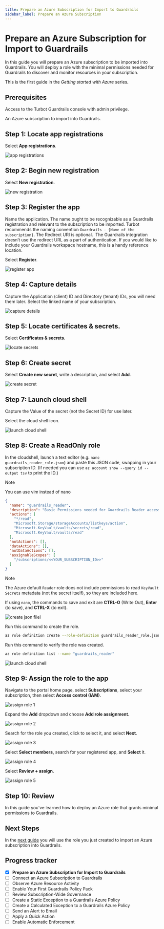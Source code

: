 ```yaml
---
title: Prepare an Azure Subscription for Import to Guardrails
sidebar_label: Prepare an Azure Subscription
---
```


# Prepare an Azure Subscription for Import to Guardrails

In this guide you will prepare an Azure subscription to be imported into Guardrails. You will deploy a role with the minimal permissions needed for Guardrails to discover and monitor resources in your subscription.

This is the first guide in the *Getting started with Azure* series.

## Prerequisites

Access to the Turbot Guardrails console with admin privilege.

An Azure subscription to import into Guardrails.

## Step 1: Locate app registrations

Select **App registrations**.

<p><img alt="app registrations" src="/images/docs/guardrails/getting-started/getting-started-azure/prepare-subscription/locate-app-registrations.png"/></p>

## Step 2: Begin new registration

Select **New registration**.

<p><img alt="new registration" src="/images/docs/guardrails/getting-started/getting-started-azure/prepare-subscription/new-registration.png"/></p>

## Step 3: Register the app

Name the application. The name ought to be recognizable as a Guardrails registration and relevant to the subscription to be imported. Turbot recommends the naming convention `Guardrails - {Name of the subscription}`. The Redirect URI is optional.  The Guardrails integration doesn’t use the redirect URL as a part of authentication. If you would like to include your Guardrails workspace hostname, this is a handy reference location.

Select **Register**.

<p><img alt="register app" src="/images/docs/guardrails/getting-started/getting-started-azure/prepare-subscription/name-and-create.png"/></p>

## Step 4: Capture details

Capture the Application (client) ID and Directory (tenant) IDs, you will need them later. Select the linked name of your subscription.

<p><img alt="capture details" src="/images/docs/guardrails/getting-started/getting-started-azure/prepare-subscription/registered-app.png"/></p>

## Step 5: Locate certificates & secrets.

Select **Certificates & secrets**.

<p><img alt="locate secrets" src="/images/docs/guardrails/getting-started/getting-started-azure/prepare-subscription/secrets-1.png"/></p>

## Step 6: Create secret

Select **Create new secret**, write a description, and select **Add**.

<p><img alt="create secret" src="/images/docs/guardrails/getting-started/getting-started-azure/prepare-subscription/secrets-2.png"/></p>

## Step 7: Launch cloud shell

Capture the Value of the secret (not the Secret ID) for use later.

Select the cloud shell icon.

<p><img alt="launch cloud shell" src="/images/docs/guardrails/getting-started/getting-started-azure/prepare-subscription/cloudshell-1.png"/></p>

## Step 8: Create a ReadOnly role

In the cloudshell, launch a text editor (e.g. `nano guardrails_reader_role.json`) and paste this JSON code, swapping in your subscription ID. (If needed you can use `az account show --query id --output tsv` to print the ID.)

> [!NOTE]
> You can use vim instead of nano

```json
{
  "name": "guardrails_reader",
  "description": "Basic Permissions needed for Guardrails Reader access",
  "actions": [
    "*/read",
    "Microsoft.Storage/storageAccounts/listkeys/action",
    "Microsoft.KeyVault/vaults/secrets/read",
    "Microsoft.KeyVault/vaults/read"
  ],
  "notActions": [],
  "dataActions": [],
  "notDataActions": [],
  "assignableScopes": [
    "/subscriptions/<<YOUR_SUBSCRIPTION_ID>>"
  ]
}
```

> [!NOTE]
> The Azure default `Reader` role does not include permissions to read `KeyVault Secrets` metadata (not the secret itself), so they are included here.

If using `nano`, the commands to save and exit are **CTRL-O** (Write Out), **Enter** (to save), and **CTRL-X** (to exit).

<p><img alt="create json filel" src="/images/docs/guardrails/getting-started/getting-started-azure/prepare-subscription/cloudshell-2.png"/></p>


Run this command to create the role.

```bash
az role definition create --role-definition guardrails_reader_role.json
```

Run this command to verify the role was created.

```bash
az role definition list --name "guardrails_reader"
```

<p><img alt="launch cloud shell" src="/images/docs/guardrails/getting-started/getting-started-azure/prepare-subscription/cloudshell-3.png"/></p>

## Step 9: Assign the role to the app

Navigate to the portal home page, select **Subscriptions**, select your subscription, then select **Access control (IAM)**.

<p><img alt="assign role 1" src="/images/docs/guardrails/getting-started/getting-started-azure/prepare-subscription/assign-role-1.png"/></p>

Expand the **Add** dropdown and choose **Add role assignment**.

<p><img alt="assign role 2" src="/images/docs/guardrails/getting-started/getting-started-azure/prepare-subscription/assign-role-2.png"/></p>

Search for the role you created, click to select it, and select **Next**.

<p><img alt="assign role 3" src="/images/docs/guardrails/getting-started/getting-started-azure/prepare-subscription/assign-role-3.png"/></p>

Select **Select members**, search for your registered app, and **Select** it.

<p><img alt="assign role 4" src="/images/docs/guardrails/getting-started/getting-started-azure/prepare-subscription/assign-role-4.png"/></p>

Select **Review + assign**.

<p><img alt="assign role 5" src="/images/docs/guardrails/getting-started/getting-started-azure/prepare-subscription/assign-role-5.png"/></p>

## Step 10: Review

In this guide you've learned how to deploy an Azure role that grants minimal permissions to Guardrails.

## Next Steps

In the [next guide](/guardrails/docs/getting-started/getting-started-azure/connect-subscription) you will use the role you just created to import an Azure subscription into Guardrails.


## Progress tracker

- [x] **Prepare an Azure Subscription for Import to Guardrails**
- [ ] Connect an Azure Subscription to Guardrails
- [ ] Observe Azure Resource Activity
- [ ] Enable Your First Guardrails Policy Pack
- [ ] Review Subscription-Wide Governance
- [ ] Create a Static Exception to a Guardrails Azure Policy
- [ ] Create a Calculated Exception to a Guardrails Azure Policy
- [ ] Send an Alert to Email
- [ ] Apply a Quick Action
- [ ] Enable Automatic Enforcement
